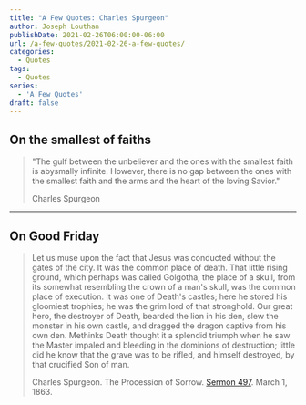 ```yaml
---
title: "A Few Quotes: Charles Spurgeon"
author: Joseph Louthan
publishDate: 2021-02-26T06:00:00-06:00
url: /a-few-quotes/2021-02-26-a-few-quotes/
categories:
  - Quotes
tags:
  - Quotes
series:
  - 'A Few Quotes'
draft: false
---
```


## On the smallest of faiths

>"The gulf between the unbeliever and the ones with the smallest faith is abysmally infinite. However, there is no gap between the ones with the smallest faith and the arms and the heart of the loving Savior."
>
>Charles Spurgeon

------

## On Good Friday

>Let us muse upon the fact that Jesus was conducted without the gates of the city. It was the common place of death. That little rising ground, which perhaps was called Golgotha, the place of a skull, from its somewhat resembling the crown of a man's skull, was the common place of execution. It was one of Death's castles; here he stored his gloomiest trophies; he was the grim lord of that stronghold. Our great hero, the destroyer of Death, bearded the lion in his den, slew the monster in his own castle, and dragged the dragon captive from his own den. Methinks Death thought it a splendid triumph when he saw the Master impaled and bleeding in the dominions of destruction; little did he know that the grave was to be rifled, and himself destroyed, by that crucified Son of man.
>
>Charles Spurgeon. The Procession of Sorrow. [Sermon 497](https://archive.spurgeon.org/sermons/0497.php). March 1, 1863.

